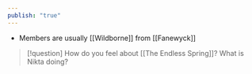 ```yaml
---
publish: "true"
---
```


* Members are usually [[Wildborne]] from [[Fanewyck]] 
> [!question] How do you feel about [[The Endless Spring]]? What is Nikta doing?
